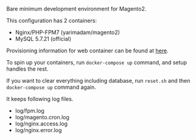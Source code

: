 Bare minimum development environment for Magento2.

This configuration has 2 containers:

- Nginx/PHP-FPM7 (yarimadam/magento2)
- MySQL 5.7.21 (official)

Provisioning information for web container can be found at [here](https://github.com/yarimadam/magento2-dockerfile).

To spin up your containers, run `docker-compose up` command, and setup handles the rest.

If you want to clear everything including database, run `reset.sh` and then `docker-compose up` command again.

It keeps following log files.

- log/fpm.log
- log/magento.cron.log
- log/nginx.access.log
- log/nginx.error.log